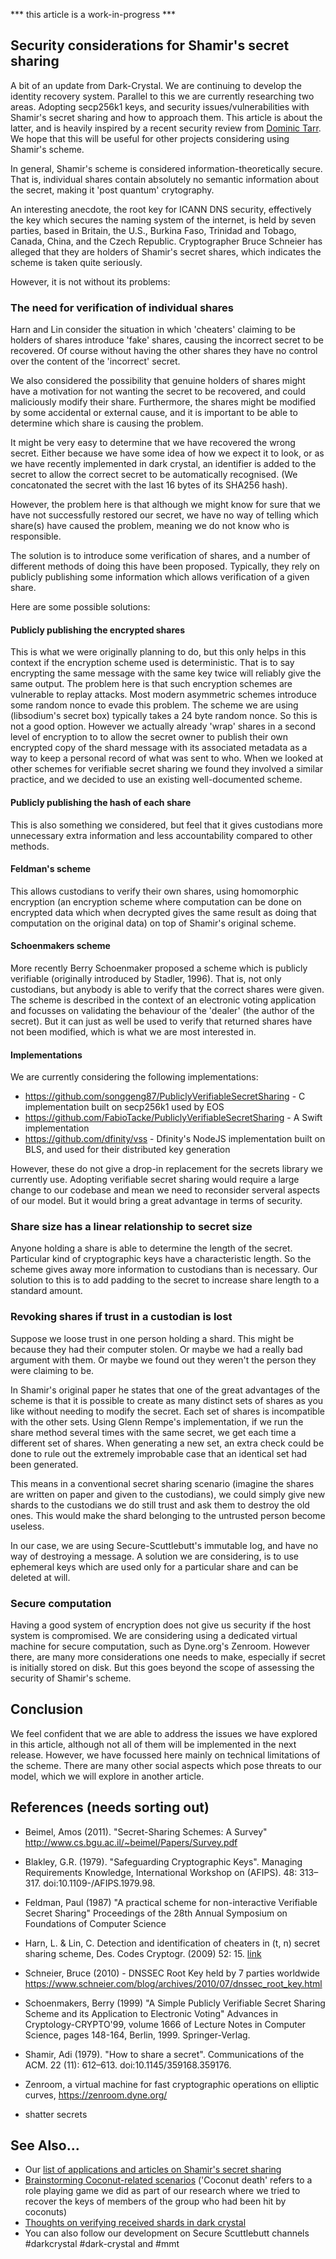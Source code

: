 
*** this article is a work-in-progress ***

## Security considerations for Shamir's secret sharing

A bit of an update from Dark-Crystal. We are continuing to develop the identity recovery system. Parallel to this we are currently researching two areas.  Adopting secp256k1 keys, and security issues/vulnerabilities with Shamir's secret sharing and how to approach them.  This article is about the latter, and is heavily inspired by a recent security review from [Dominic Tarr](https://github.com/dominictarr). We hope that this will be useful for other projects considering using Shamir's scheme.

In general, Shamir's scheme is considered information-theoretically secure.  That is, individual shares contain absolutely no semantic information about the secret, making it 'post quantum' crytography.

An interesting anecdote, the root key for ICANN DNS security, effectively the key which secures the naming system of the internet, is held by seven parties, based in Britain, the U.S., Burkina Faso, Trinidad and Tobago, Canada, China, and the Czech Republic. Cryptographer Bruce Schneier has alleged that they are holders of Shamir's secret shares, which indicates the scheme is taken quite seriously.

However, it is not without its problems:

### The need for verification of individual shares

Harn and Lin consider the situation in which 'cheaters' claiming to be holders of shares introduce 'fake' shares, causing the incorrect secret to be recovered.  Of course without having the other shares they have no control over the content of the 'incorrect' secret. 

We also considered the possibility that genuine holders of shares might have a motivation for not wanting the secret to be recovered, and could maliciously modify their share.  Furthermore, the shares might be modified by some accidental or external cause, and it is important to be able to determine which share is causing the problem.

It might be very easy to determine that we have recovered the wrong secret.  Either because we have some idea of how we expect it to look, or as we have recently implemented in dark crystal, an identifier is added to the secret to allow the correct secret to be automatically recognised.  (We concatonated the secret with the last 16 bytes of its SHA256 hash). 

However, the problem here is that although we might know for sure that we have not successfully restored our secret, we have no way of telling which share(s) have caused the problem, meaning we do not know who is responsible. 

The solution is to introduce some verification of shares, and a number of different methods of doing this have been proposed.  Typically, they rely on publicly publishing some information which allows verification of a given share.

Here are some possible solutions:

#### Publicly publishing the encrypted shares  

This is what we were originally planning to do, but this only helps in this context if the encryption scheme used is deterministic.  That is to say encrypting the same message with the same key twice will reliably give the same output.  The problem here is that such encryption schemes are vulnerable to replay attacks.  Most modern asymmetric schemes introduce some random nonce to evade this problem. The scheme we are using (libsodium's secret box) typically takes a 24 byte random nonce.  So this is not a good option.  However we actually already 'wrap' shares in a second level of encryption to to allow the secret owner to publish their own encrypted copy of the shard message with its associated metadata as a way to keep a personal record of what was sent to who. When we looked at other schemes for verifiable secret sharing we found they involved a similar practice, and we decided to use an existing well-documented scheme. 

#### Publicly publishing the hash of each share

This is also something we considered, but feel that it gives custodians more unnecessary extra information and less accountability compared to other methods.

#### Feldman's scheme 

This allows custodians to verify their own shares, using homomorphic encryption (an encryption scheme where computation can be done on encrypted data which when decrypted gives the same result as doing that computation on the original data) on top of Shamir's original scheme.

#### Schoenmakers scheme

More recently Berry Schoenmaker proposed a scheme which is publicly verifiable (originally introduced by Stadler, 1996).  That is, not only custodians, but anybody is able to verify that the correct shares were given.  The scheme is described in the context of an electronic voting application and focusses on validating the behaviour of the 'dealer' (the author of the secret).  But it can just as well be used to verify that returned shares have not been modified, which is what we are most interested in. 

#### Implementations

We are currently considering the following implementations:

- https://github.com/songgeng87/PubliclyVerifiableSecretSharing - C implementation built on secp256k1 used by EOS
- https://github.com/FabioTacke/PubliclyVerifiableSecretSharing - A Swift implementation 
- https://github.com/dfinity/vss - Dfinity's NodeJS implementation built on BLS, and used for their distributed key generation

However, these do not give a drop-in replacement for the secrets library we currently use.  Adopting verifiable secret sharing would require a large change to our codebase and mean we need to reconsider serveral aspects of our model.  But it would bring a great advantage in terms of security.

### Share size has a linear relationship to secret size

Anyone holding a share is able to determine the length of the secret.  Particular kind of cryptographic keys have a characteristic length.  So the scheme gives away more information to custodians than is necessary.  Our solution to this is to add padding to the secret to increase share length to a standard amount.

### Revoking shares if trust in a custodian is lost

Suppose we loose trust in one person holding a shard. This might be because they had their computer stolen. Or maybe we had a really bad argument with them. Or maybe we found out they weren't the person they were claiming to be.

In Shamir's original paper he states that one of the great advantages of the scheme is that it is possible to create as many distinct sets of shares as you like without needing to modify the secret. Each set of shares is incompatible with the other sets. Using Glenn Rempe's implementation, if we run the share method several times with the same secret, we get each time a different set of shares. When generating a new set, an extra check could be done to rule out the extremely improbable case that an identical set had been generated.

This means in a conventional secret sharing scenario (imagine the shares are written on paper and given to the custodians), we could simply give new shards to the custodians we do still trust and ask them to destroy the old ones. This would make the shard belonging to the untrusted person become useless.

In our case, we are using Secure-Scuttlebutt's immutable log, and have no way of destroying a message. A solution we are considering, is to use ephemeral keys which are used only for a particular share and can be deleted at will. 

### Secure computation

Having a good system of encryption does not give us security if the host system is compromised. We are considering using a dedicated virtual machine for secure computation, such as Dyne.org's Zenroom. However there, are many more considerations one needs to make, especially if secret is initially stored on disk.  But this goes beyond the scope of assessing the security of Shamir's scheme. 

## Conclusion

We feel confident that we are able to address the issues we have explored in this article, although not all of them will be implemented in the next release. However, we have focussed here mainly on technical limitations of the scheme.  There are many other social aspects which pose threats to our model, which we will explore in another article. 

## References (needs sorting out)

- Beimel, Amos (2011). "Secret-Sharing Schemes: A Survey" http://www.cs.bgu.ac.il/~beimel/Papers/Survey.pdf
- Blakley, G.R. (1979). "Safeguarding Cryptographic Keys". Managing Requirements Knowledge, International Workshop on (AFIPS). 48: 313–317. doi:10.1109-/AFIPS.1979.98.
- Feldman, Paul (1987) "A practical scheme for non-interactive Verifiable Secret Sharing" Proceedings of the 28th Annual Symposium on Foundations of Computer Science
- Harn, L. & Lin, C. Detection and identification of cheaters in (t, n) secret sharing scheme, Des. Codes Cryptogr. (2009) 52: 15. [link](https://link.springer.com/article/10.1007/s10623-008-9265-8)
- Schneier, Bruce (2010) - DNSSEC Root Key held by 7 parties worldwide https://www.schneier.com/blog/archives/2010/07/dnssec_root_key.html
- Schoenmakers, Berry (1999) "A Simple Publicly Verifiable Secret Sharing Scheme and its Application to Electronic Voting" Advances in Cryptology-CRYPTO'99, volume 1666 of Lecture Notes in Computer Science, pages 148-164, Berlin, 1999. Springer-Verlag. 
- Shamir, Adi (1979). "How to share a secret". Communications of the ACM. 22 (11): 612–613. doi:10.1145/359168.359176.
- Zenroom, a virtual machine for fast cryptographic operations on elliptic curves, https://zenroom.dyne.org/

- shatter secrets

## See Also...

- Our [list of applications and articles on Shamir's secret sharing](https://github.com/blockades/mmt_resources/blob/master/research/shamirs_secret_sharing_applications.md)
- [Brainstorming Coconut-related scenarios](https://github.com/blockades/mmt_resources/blob/master/research/coconut_brainstorm.md) ('Coconut death' refers to a role playing game we did as part of our research where we tried to recover the keys of members of the group who had been hit by coconuts)
- [Thoughts on verifying received shards in dark crystal](https://github.com/blockades/mmt_resources/blob/master/research/verifying_recived_shards.md)
- You can also follow our development on Secure Scuttlebutt channels #darkcrystal #dark-crystal and #mmt
